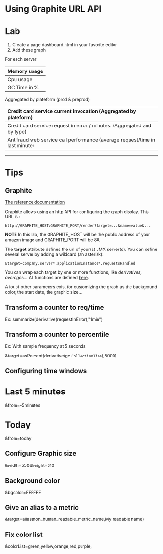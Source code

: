 # Using Graphite URL API #

# Lab #

  1. Create a page dashboard.html in your favorite editor
  1. Add these graph

For each server

| Memory usage |
|:-------------|
| Cpu usage |
| GC Time in % |

Aggregated by plateform (prod & preprod)

| Credit card service current invocation (Aggregated by plateform) |
|:-----------------------------------------------------------------|
| Credit card service request in error / minutes. (Aggregated and by type) |
| Antifraud web service call performance (average request/time in last minute) |


---


# Tips #

## Graphite ##

[The reference documentation](http://readthedocs.org/docs/graphite/en/latest/url-api.html)

Graphite allows using an http API for configuring the graph display. This URL is :

```
http://GRAPHITE_HOST:GRAPHITE_PORT/render?target=...&name=value&...
```

**NOTE** In this lab, the GRAPHITE\_HOST will be the public address of your amazon image and GRAPHITE\_PORT will be 80.

The **target** attribute defines the url of your(s) JMX server(s). You can define several server by adding a wildcard (an asterisk):

```
&target=company.server*.applicationInstance*.requestsHandled
```

You can wrap each target by one or more functions, like _derivatives, averages..._ All functions are defined [here](http://readthedocs.org/docs/graphite/en/latest/functions.html).

A lot of other parameters exist for customizing the graph as the background color, the start date, the graphic size...


## Transform a counter to req/time ##

Ex:
summarize(derivative(requestInError),"1min")

## Transform a counter to percentile ##

Ex: With sample frequency at 5 seconds

&target=asPercent(derivative(gc.`CollectionTime`),5000)

## Configuring time windows ##

# Last 5 minutes
&from=-5minutes

# Today
&from=today

## Configure Graphic size ##

&width=550&height=310

## Background color ##

&bgcolor=FFFFFF

## Give an alias to a metric ##

&target=alias(non\_human\_readable\_metric\_name,My readable name)

## Fix color list ##

&colorList=green,yellow,orange,red,purple,